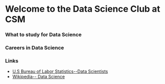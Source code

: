 # Welcome to the Data Science Club at CSM #

### What to study for Data Science

### Careers in Data Science

### Links
* [U.S Bureau of Labor Statistics--Data Scientists](https://www.bls.gov/oes/current/oes152098.htm)
* [Wikipedia-- Data Science](https://en.wikipedia.org/wiki/Data_science)






